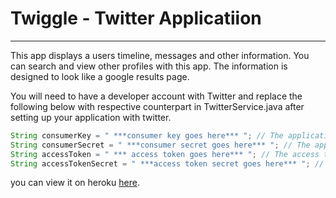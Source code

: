 # Twiggle - Twitter Applicatiion

---

This app displays a users timeline, messages and other information. You can search and view other profiles with this app. The information is designed to look like a google results page.

You will need to have a developer account with Twitter and replace the following below with respective counterpart in TwitterService.java after setting up your application with twitter.

```java
String consumerKey = " ***consumer key goes here*** "; // The application's consumer key
String consumerSecret = " ***consumer secret goes here*** "; // The application's consumer secret
String accessToken = " *** access token goes here*** "; // The access token granted after OAuth authorization
String accessTokenSecret = " ***access token secret goes here*** "; // The access token secret granted after OAuth
```

you can view it on heroku [here](https://twiggle-app.herokuapp.com/).
